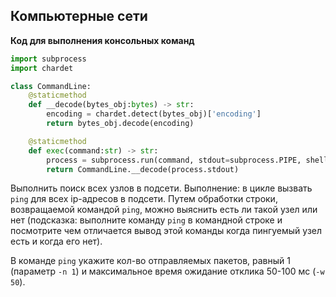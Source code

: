 ## Компьютерные сети

**Код для выполнения консольных команд**
```Python
import subprocess
import chardet

class CommandLine:
    @staticmethod
    def __decode(bytes_obj:bytes) -> str:
        encoding = chardet.detect(bytes_obj)['encoding']
        return bytes_obj.decode(encoding)

    @staticmethod
    def exec(command:str) -> str:
        process = subprocess.run(command, stdout=subprocess.PIPE, shell=True)
        return CommandLine.__decode(process.stdout)
```

Выполнить поиск всех узлов в подсети.
Выполнение: в цикле вызвать `ping` для всех ip-адресов в подсети. Путем обработки строки, возвращаемой командой `ping`, можно выяснить есть ли такой узел или нет (подсказка: выполните команду `ping` в командной строке и посмотрите чем отличается вывод этой команды когда пингуемый узел есть и когда его нет).

В команде `ping` укажите кол-во отправляемых пакетов, равный 1 (параметр `-n 1`) и максимальное время ожидание отклика 50-100 мс (`-w 50`).
